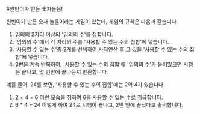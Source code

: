 #원빈이가 만든 숫자놀음!

원빈이가 만든 숫자 놀음이라는 게임이 있는데, 게임의 규칙은 다음과 같습니다.

1. 임의의 2자리 이상의 '임의의 수'를 정합니다.
2. '임의의 수'에서 각 자리의 수를 '사용할 수 있는 수의 집합'에 넣습니다.
3. '사용할 수 있는 수'중 2개를 선택하여 사칙연산 후 그 값을 '사용할 수 있는 수의 집합'에 넣습니다.
4. 3번을 계속 반복하여, '사용할 수 있는 수의 집합'에 '임의의 수'가 들어있으면 시행은 끝나고, 몇 번안에 끝나는지 반환합니다.

예를 들어, 24를 보면, '사용할 수 있는 수의 집합'에는 2와 4가 있습니다.
1. 2 + 4 = 6
이런 모습을 취하여 6을 사용할 수 있는 수로 취급합니다.
2. 6 * 4 = 24
이렇게 하여 24로 시행이 끝나고, 2번 안에 끝났다고 출력합니다.
